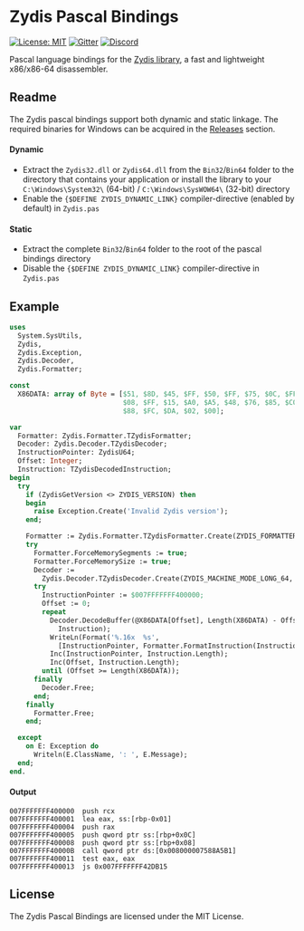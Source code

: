 Zydis Pascal Bindings
=====================

[![License: MIT](https://img.shields.io/badge/License-MIT-blue.svg)](https://opensource.org/licenses/MIT) [![Gitter](https://badges.gitter.im/zyantific/zyan-disassembler-engine.svg)](https://gitter.im/zyantific/zydis?utm_source=badge&utm_medium=badge&utm_campaign=pr-badge&utm_content=body_badge) [![Discord](https://img.shields.io/discord/390136917779415060.svg)](https://discordapp.com/channels/390136917779415060/390138781313007626) 

Pascal language bindings for the [Zydis library](https://github.com/zyantific/zydis), a fast and lightweight x86/x86-64 disassembler.

## Readme
The Zydis pascal bindings support both dynamic and static linkage. The required binaries for Windows can be acquired in the [Releases](https://github.com/zyantific/zydis-pascal/releases) section.

#### Dynamic
- Extract the `Zydis32.dll` or `Zydis64.dll` from the `Bin32`/`Bin64` folder to the directory that contains your application or install the library to your `C:\Windows\System32\` (64-bit) / `C:\Windows\SysWOW64\` (32-bit) directory
- Enable the `{$DEFINE ZYDIS_DYNAMIC_LINK}` compiler-directive (enabled by default) in `Zydis.pas`

#### Static
- Extract the complete `Bin32`/`Bin64` folder to the root of the pascal bindings directory
- Disable the `{$DEFINE ZYDIS_DYNAMIC_LINK}` compiler-directive in `Zydis.pas`

## Example
```pascal
uses
  System.SysUtils,
  Zydis,
  Zydis.Exception,
  Zydis.Decoder,
  Zydis.Formatter;

const
  X86DATA: array of Byte = [$51, $8D, $45, $FF, $50, $FF, $75, $0C, $FF, $75,
                            $08, $FF, $15, $A0, $A5, $48, $76, $85, $C0, $0F,
                            $88, $FC, $DA, $02, $00];

var
  Formatter: Zydis.Formatter.TZydisFormatter;
  Decoder: Zydis.Decoder.TZydisDecoder;
  InstructionPointer: ZydisU64;
  Offset: Integer;
  Instruction: TZydisDecodedInstruction;
begin
  try
    if (ZydisGetVersion <> ZYDIS_VERSION) then
    begin
      raise Exception.Create('Invalid Zydis version');
    end;

    Formatter := Zydis.Formatter.TZydisFormatter.Create(ZYDIS_FORMATTER_STYLE_INTEL);
    try
      Formatter.ForceMemorySegments := true;
      Formatter.ForceMemorySize := true;
      Decoder :=
        Zydis.Decoder.TZydisDecoder.Create(ZYDIS_MACHINE_MODE_LONG_64, ZYDIS_ADDRESS_WIDTH_64);
      try
        InstructionPointer := $007FFFFFFF400000;
        Offset := 0;
        repeat
          Decoder.DecodeBuffer(@X86DATA[Offset], Length(X86DATA) - Offset, InstructionPointer,
            Instruction);
          WriteLn(Format('%.16x  %s',
            [InstructionPointer, Formatter.FormatInstruction(Instruction)]));
          Inc(InstructionPointer, Instruction.Length);
          Inc(Offset, Instruction.Length);
        until (Offset >= Length(X86DATA));
      finally
        Decoder.Free;
      end;
    finally
      Formatter.Free;
    end;

  except
    on E: Exception do
      Writeln(E.ClassName, ': ', E.Message);
  end;
end.
```

#### Output
```
007FFFFFFF400000  push rcx
007FFFFFFF400001  lea eax, ss:[rbp-0x01]
007FFFFFFF400004  push rax
007FFFFFFF400005  push qword ptr ss:[rbp+0x0C]
007FFFFFFF400008  push qword ptr ss:[rbp+0x08]
007FFFFFFF40000B  call qword ptr ds:[0x008000007588A5B1]
007FFFFFFF400011  test eax, eax
007FFFFFFF400013  js 0x007FFFFFFF42DB15
```

## License
The Zydis Pascal Bindings are licensed under the MIT License.

